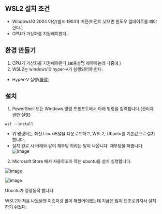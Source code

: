 
## WSL2 설치 조건

- Windows10 2004 이상(빌드 19041) 버전(버전이 낮으면 윈도우 업데이트를 해야한다.)
- CPU가 가상화를 지원해야한다.

## 환경 만들기

1. CPU가 가상화를 지원해야한다.(보충설명 해야하는데 나중에.)
2. WSL2는 windows10 hyper-v가 실행되어야 한다.
- Hyper-V 실행[(클릭)][DISM hyper-v setting]




## 설치

1.  PowerShell 또는 Windows 명령 프롬프트에서 아래 명령을 입력합니다.(관리자 권한 실행)
```
wsl --install
```
- 위 명령어는 최신 Linux커널을 다운로드하고, WSL2, Ubuntu를 기본값으로 설치합니다.
- 설치 완료 시 아래와 같이 재부팅 하라는 말이 나옵니다. 재부팅을 해줍니다.
  ![image](https://user-images.githubusercontent.com/51642448/152667565-190a8950-4fb1-45c4-adbe-792c2e4743ab.png)



2. Microsoft Store 에서 사용하고자 하는 ubuntu를 설치 실행합니다.

![image](https://user-images.githubusercontent.com/51642448/152667645-7ed50060-2cfd-4f4e-a4ea-570d65c45387.png)

![image](https://user-images.githubusercontent.com/51642448/152668244-6dd50e84-bf38-4a05-88d6-ac7a1ddd8770.png)

Ubuntu가 정상동작 합니다.

WSL2가 처음 나왔을땐 이것저것 많이 해줬어야했는데 지금은 많이 단조로워져서 설치하기 쉬웠다.

[DISM hyper-v setting]: https://docs.microsoft.com/ko-kr/virtualization/hyper-v-on-windows/quick-start/enable-hyper-v